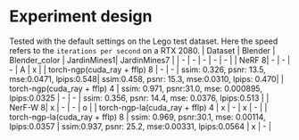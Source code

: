 # Experiment design
Tested with the default settings on the Lego test dataset. Here the speed refers to the `iterations per second` on a RTX 2080.
| Dataset | Blender | Blender_color | JardinMines1| JardinMines7 |
| - | - | - | - | - |
| NeRF 8| - | - | - | A | x |
| torch-ngp(cuda_ray + fflp) 8 | - | - | ssim: 0.326, psnr: 13.5, mse:0.0471, lpips:0.548| ssim:0.458, psnr: 15.3, mse:0.0310, lpips: 0.470|
| torch-ngp(cuda_ray + fflp) 4 | ssim: 0.971, psnr:31.0, mse: 0.000895, lpips:0.0325 | - | - | ssim: 0.356, psnr: 14.4, mse: 0.0376, lpips:0.513 |
| NerF-W 8| x | - | - | o |
| torch-ngp-la(cuda_ray + fflp) 4 | x | - | x | - |
| torch-ngp-la(cuda_ray + fflp) 8 | ssim: 0.969, psnr:30.1, mse: 0.00114, lpips:0.0357 | ssim:0.937, psnr: 25.2, mse:0.00331, lpips:0.0564 | x | - |
